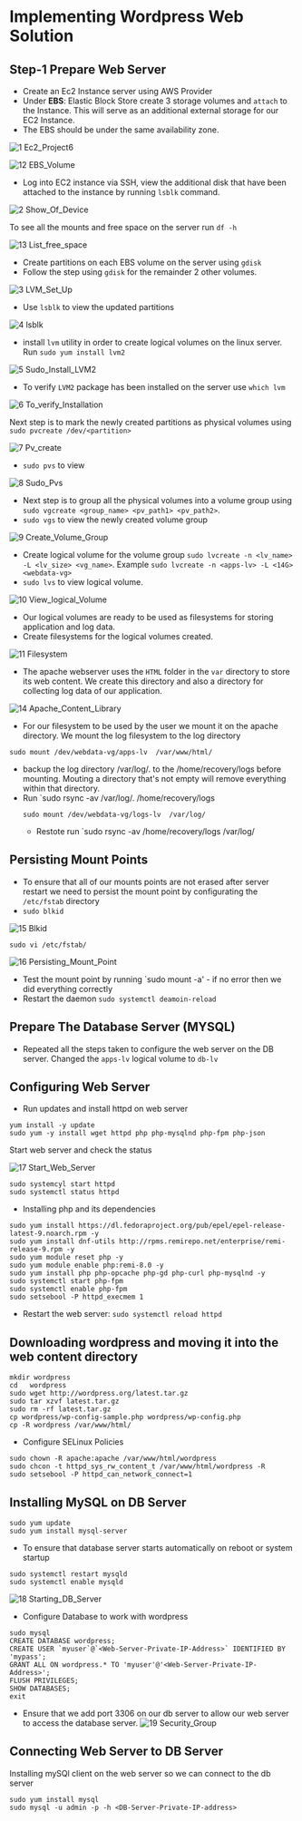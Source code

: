 
# Implementing Wordpress Web Solution

## Step-1 Prepare Web Server

- Create an Ec2 Instance server using AWS Provider
- Under **EBS**: Elastic Block Store create 3 storage volumes and `attach` to the Instance. This will serve as an additional external storage for our EC2 Instance.
- The EBS should be under the same availability zone.

![1 Ec2_Project6](https://github.com/lucm9/My-Personal-Project-Documentation/assets/96879757/d5639ba8-fd8c-4080-b9d6-b16082ee2ccd)

![12 EBS_Volume](https://github.com/lucm9/My-Personal-Project-Documentation/assets/96879757/6f844661-de18-4596-8e0b-c385478b121b)

- Log into EC2 instance via SSH, view the additional disk that have been attached to the instance by running `lsblk` command. 
  
![2 Show_Of_Device](https://github.com/lucm9/My-Personal-Project-Documentation/assets/96879757/e6b0dbdd-7dbb-44f5-8ab7-c42ad642f7d7)

To see all the mounts and free space on the server run `df -h` 

![13 List_free_space](https://github.com/lucm9/My-Personal-Project-Documentation/assets/96879757/de02a373-ce32-4ee0-a209-f0d1e9c2c126)

- Create partitions on each EBS volume on the server using `gdisk`
- Follow the step using `gdisk` for the remainder 2 other volumes.

![3 LVM_Set_Up](https://github.com/lucm9/My-Personal-Project-Documentation/assets/96879757/1fcdebb6-93b8-4f50-abb4-7e464661bf9c)

- Use `lsblk` to view the updated partitions

![4 lsblk](https://github.com/lucm9/My-Personal-Project-Documentation/assets/96879757/b6951000-87fe-442f-a6ff-11e44b794260)

- install `lvm` utility in order to create logical volumes on the linux server. Run `sudo yum install lvm2`
  
![5 Sudo_Install_LVM2](https://github.com/lucm9/My-Personal-Project-Documentation/assets/96879757/da4bc9a5-2391-429f-8fdd-34f3d22b490d)

- To verify `LVM2` package has been installed on the server use `which lvm`
  
![6 To_verify_Installation](https://github.com/lucm9/My-Personal-Project-Documentation/assets/96879757/806da2b9-1501-4510-9269-a4337bd47df5)

Next step is to mark the newly created partitions as physical volumes using `sudo pvcreate /dev/<partition>` 

![7 Pv_create](https://github.com/lucm9/My-Personal-Project-Documentation/assets/96879757/37b07626-6298-483f-a16c-bbc2afdc902d)

- `sudo pvs` to view

![8 Sudo_Pvs](https://github.com/lucm9/My-Personal-Project-Documentation/assets/96879757/5d2ca173-3569-48d6-a754-88cab532b526)

- Next step is to group all the physical volumes into a volume group using `sudo vgcreate <group_name> <pv_path1> <pv_path2>`. 
- `sudo vgs` to view the newly created volume group

![9 Create_Volume_Group](https://github.com/lucm9/My-Personal-Project-Documentation/assets/96879757/379341e3-8734-454b-a0f9-04ff1117eadf)

- Create logical volume for the volume group `sudo lvcreate -n <lv_name> -L <lv_size> <vg_name>`. Example `sudo lvcreate -n <apps-lv> -L <14G> <webdata-vg>`
- `sudo lvs` to view logical volume.

![10 View_logical_Volume](https://github.com/lucm9/My-Personal-Project-Documentation/assets/96879757/2f032e11-6a6c-42f0-9ea1-d873d574b26d)

- Our logical volumes are ready to be used as filesystems for storing application and log data.
- Create filesystems for the logical volumes created. 

![11 Filesystem](https://github.com/lucm9/My-Personal-Project-Documentation/assets/96879757/4543d03b-92ba-446c-a715-e331c0c78ff1)

- The apache webserver uses the `HTML` folder in the `var` directory to store its web content. We create this directory and also a directory for collecting log data of our application.

![14 Apache_Content_Library](https://github.com/lucm9/My-Personal-Project-Documentation/assets/96879757/2208e63b-a278-4e78-a971-d9cb3453d6c5)

- For our filesystem to be used by the user we mount it on the apache directory. We mount the log filesystem to the log directory
```
sudo mount /dev/webdata-vg/apps-lv  /var/www/html/
```
- backup the log directory /var/log/. to the /home/recovery/logs before mounting. Mouting a directory that's not empty will remove everything within that directory.
- Run `sudo rsync -av /var/log/. /home/recovery/logs
  ```
  sudo mount /dev/webdata-vg/logs-lv  /var/log/
  ```
  - Restote run `sudo rsync -av /home/recovery/logs /var/log/
 
 ## Persisting Mount Points

 - To ensure that all of our mounts points are not erased after server restart we need to persist the mount point by configurating the `/etc/fstab` directory
 - `sudo blkid`

![15 Blkid](https://github.com/lucm9/My-Personal-Project-Documentation/assets/96879757/569b54e1-78c5-4f45-80ea-01c8320f7b06)

`sudo vi /etc/fstab/`

![16 Persisting_Mount_Point](https://github.com/lucm9/My-Personal-Project-Documentation/assets/96879757/2a12e3e8-5cd2-4976-b48e-16151c5de022)

- Test the mount point by running `sudo mount -a' - if no error then we did everything correctly
- Restart the daemon `sudo systemctl deamoin-reload`

## Prepare The Database Server (MYSQL)

- Repeated all the steps taken to configure the web server on the DB server. Changed the `apps-lv` logical volume to `db-lv`

## Configuring Web Server
- Run updates and install httpd on web server
```
yum install -y update
sudo yum -y install wget httpd php php-mysqlnd php-fpm php-json
```
Start web server and check the status

![17 Start_Web_Server](https://github.com/lucm9/My-Personal-Project-Documentation/assets/96879757/75158225-56b7-43d0-8909-0e76f4549253)

```
sudo systemcyl start httpd
sudo systemctl status httpd
```
- Installing php and its dependencies

```
sudo yum install https://dl.fedoraproject.org/pub/epel/epel-release-latest-9.noarch.rpm -y
sudo yum install dnf-utils http://rpms.remirepo.net/enterprise/remi-release-9.rpm -y
sudo yum module reset php -y
sudo yum module enable php:remi-8.0 -y
sudo yum install php php-opcache php-gd php-curl php-mysqlnd -y
sudo systemctl start php-fpm
sudo systemctl enable php-fpm
sudo setsebool -P httpd_execmem 1
```
- Restart the web server: `sudo systemctl reload httpd`

## Downloading wordpress and moving it into the web content directory

```
mkdir wordpress
cd   wordpress
sudo wget http://wordpress.org/latest.tar.gz
sudo tar xzvf latest.tar.gz
sudo rm -rf latest.tar.gz
cp wordpress/wp-config-sample.php wordpress/wp-config.php
cp -R wordpress /var/www/html/
```
- Configure SELinux Policies
  
```  
sudo chown -R apache:apache /var/www/html/wordpress
sudo chcon -t httpd_sys_rw_content_t /var/www/html/wordpress -R
sudo setsebool -P httpd_can_network_connect=1
```
## Installing MySQL on DB Server
```
sudo yum update
sudo yum install mysql-server
```

- To ensure that database server starts automatically on reboot or system startup
```
sudo systemctl restart mysqld
sudo systemctl enable mysqld
```
![18 Starting_DB_Server](https://github.com/lucm9/My-Personal-Project-Documentation/assets/96879757/04ea6a8a-6e97-451d-ac02-795fb80cd4ec)

- Configure Database to work with wordpress

```
sudo mysql
CREATE DATABASE wordpress;
CREATE USER `myuser`@`<Web-Server-Private-IP-Address>` IDENTIFIED BY 'mypass';
GRANT ALL ON wordpress.* TO 'myuser'@'<Web-Server-Private-IP-Address>';
FLUSH PRIVILEGES;
SHOW DATABASES;
exit
```
- Ensure that we add port 3306 on our db server to allow our web server to access the database server.
![19 Security_Group](https://github.com/lucm9/My-Personal-Project-Documentation/assets/96879757/a33ed3bc-479e-4d12-ac93-7581c173a4e2)

## Connecting Web Server to DB Server
Installing mySQl client on the web server so we can connect to the db server
```
sudo yum install mysql
sudo mysql -u admin -p -h <DB-Server-Private-IP-address>
```
